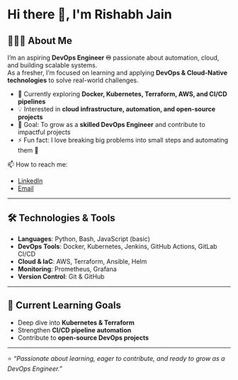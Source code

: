# Hi there 👋, I'm Rishabh Jain  

## 🧑🏻‍💻 About Me  
I’m an aspiring **DevOps Engineer ♾️** passionate about automation, cloud, and building scalable systems.  
As a fresher, I’m focused on learning and applying **DevOps & Cloud-Native technologies** to solve real-world challenges.  

- 🌱 Currently exploring **Docker, Kubernetes, Terraform, AWS, and CI/CD pipelines**  
- 💡 Interested in **cloud infrastructure, automation, and open-source projects**  
- 🎯 Goal: To grow as a **skilled DevOps Engineer** and contribute to impactful projects  
- ⚡ Fun fact: I love breaking big problems into small steps and automating them 🚀  

📫 How to reach me:  
- [LinkedIn](https://www.linkedin.com/in/rishabh-jain-a022a9329/)  
- [Email](mailto:uimrj45@gmail.com)  

---

## 🛠️ Technologies & Tools  
- **Languages**: Python, Bash, JavaScript (basic)  
- **DevOps Tools**: Docker, Kubernetes, Jenkins, GitHub Actions, GitLab CI/CD  
- **Cloud & IaC**: AWS, Terraform, Ansible, Helm  
- **Monitoring**: Prometheus, Grafana  
- **Version Control**: Git & GitHub  

---

## 🌱 Current Learning Goals  
- Deep dive into **Kubernetes & Terraform**  
- Strengthen **CI/CD pipeline automation**  
- Contribute to **open-source DevOps projects**

  
---

⭐️ *“Passionate about learning, eager to contribute, and ready to grow as a DevOps Engineer.”*  
